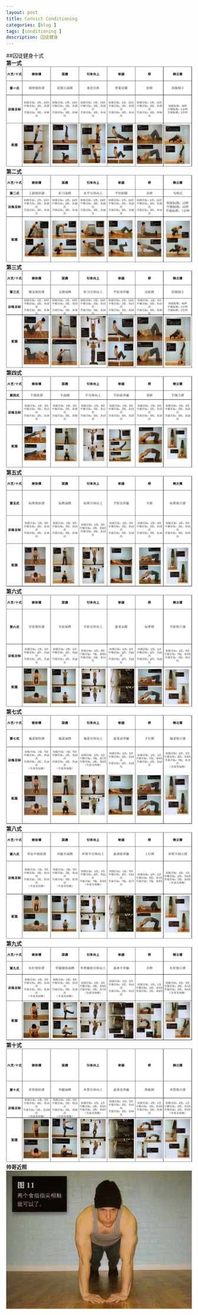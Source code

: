 ```yaml
---
layout: post
title: Convict Conditioning
categories: [blog ]
tags: [conditioning ]
description: 囚徒健身
---
```


##囚徒健身十式  
**第一式**  
![第一式](https://raw.githubusercontent.com/gycg/gycg.github.com/21aaf324eee9148549d437700ec9c0dde09b37e6/img/Conditioning/1.jpg)  
**第二式**  
![第二式](https://raw.githubusercontent.com/gycg/gycg.github.com/21aaf324eee9148549d437700ec9c0dde09b37e6/img/Conditioning/2.jpg)  
**第三式**  
![第三式](https://raw.githubusercontent.com/gycg/gycg.github.com/21aaf324eee9148549d437700ec9c0dde09b37e6/img/Conditioning/3.jpg)  
**第四式**  
![第四式](https://raw.githubusercontent.com/gycg/gycg.github.com/21aaf324eee9148549d437700ec9c0dde09b37e6/img/Conditioning/4.jpg)  
**第五式**  
![第五式](https://raw.githubusercontent.com/gycg/gycg.github.com/21aaf324eee9148549d437700ec9c0dde09b37e6/img/Conditioning/5.jpg)  
**第六式**  
![第六式](https://raw.githubusercontent.com/gycg/gycg.github.com/21aaf324eee9148549d437700ec9c0dde09b37e6/img/Conditioning/6.jpg)  
**第七式**  
![第七式](https://raw.githubusercontent.com/gycg/gycg.github.com/21aaf324eee9148549d437700ec9c0dde09b37e6/img/Conditioning/7.jpg)  
**第八式**  
![第八式](https://raw.githubusercontent.com/gycg/gycg.github.com/21aaf324eee9148549d437700ec9c0dde09b37e6/img/Conditioning/8.jpg)  
**第九式**  
![第九式](https://raw.githubusercontent.com/gycg/gycg.github.com/21aaf324eee9148549d437700ec9c0dde09b37e6/img/Conditioning/9.jpg)  
**第十式**  
![第十式](https://raw.githubusercontent.com/gycg/gycg.github.com/21aaf324eee9148549d437700ec9c0dde09b37e6/img/Conditioning/10.jpg)  
**帅哥近照**  
![帅哥近照](https://raw.githubusercontent.com/gycg/gycg.github.com/deac5d28f272dd5b5d60e86ce68d657c73d9687c/img/Conditioning/shuaige.png)  
